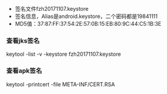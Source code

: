 
* 签名文件fzh20171107.keystore
* 签名信息，Alias是android.keystore，二个密码都是19841111
* MD5值：37:87:FF:37:54:2E:57:0B:15:EB:80:9C:44:C5:1B:3E

### 查看jks签名
keytool -list -v -keystore fzh20171107.keystore

### 查看apk签名
keytool -printcert -file META-INF/CERT.RSA